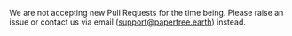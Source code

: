 We are not accepting new Pull Requests for the time being. Please raise an issue or contact us via email (support@papertree.earth) instead.
